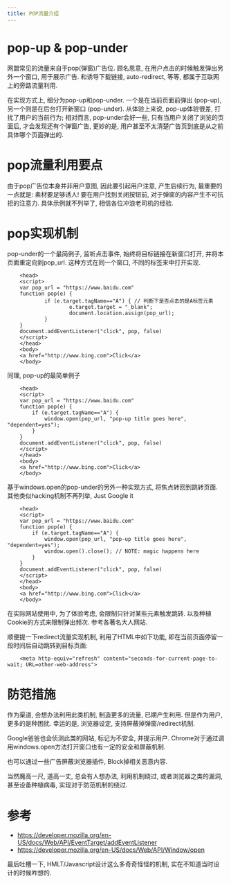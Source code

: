 ```yaml
---
title: POP流量介绍
---
```


# pop-up & pop-under

网盟常见的流量来自于pop(弹窗)广告位. 顾名思意, 在用户点击的时候触发弹出另外一个窗口, 用于展示广告. 和诱导下载链接, auto-redirect, 等等, 都属于互联网上的旁路流量利用.

在实现方式上, 细分为pop-up和pop-under. 一个是在当前页面前弹出 (pop-up), 另一个则是在后台打开新窗口 (pop-under).
从体验上来说, pop-up体验很差, 打扰了用户的当前行为;
相对而言, pop-under会好一些, 只有当用户关闭了浏览的页面后, 才会发现还有个弹窗广告, 更妙的是, 用户甚至不太清楚广告页到底是从之前具体哪个页面弹出的.

# pop流量利用要点

由于pop广告位本身并非用户意图, 因此要引起用户注意, 产生后续行为, 最重要的一点就是: 素材要足够诱人! 要在用户找到关闭按钮前, 对于弹窗的内容产生不可抗拒的注意力. 具体示例就不列举了, 相信各位冲浪老司机的经验.

# pop实现机制

pop-under的一个最简例子, 监听点击事件, 始终将目标链接在新窗口打开, 并将本页面重定向到pop_url. 这种方式在同一个窗口, 不同的标签来中打开实现.

        <head>
        <script>
        var pop_url = "https://www.baidu.com"
        function pop(e) {
                if (e.target.tagName=="A") { // 判断下是否点击的是A标签元素
                        e.target.target = "_blank";
                        document.location.assign(pop_url);
                }
        }
        document.addEventListener("click", pop, false)
        </script>
        </head>
        <body>
        <a href="http://www.bing.com">Click</a>
        </body>

同理, pop-up的最简单例子

        <head>
        <script>
        var pop_url = "https://www.baidu.com"
        function pop(e) {
            if (e.target.tagName=="A") {
                window.open(pop_url, "pop-up title goes here", "dependent=yes");
            }
        }
        document.addEventListener("click", pop, false)
        </script>
        </head>
        <body>
        <a href="http://www.bing.com">Click</a>
        </body>

基于windows.open的pop-under的另外一种实现方式, 将焦点转回到跳转页面. 其他类似hacking机制不再列举, Just Google it

        <head>
        <script>
        var pop_url = "https://www.baidu.com"
        function pop(e) {
            if (e.target.tagName=="A") {
                window.open(pop_url, "pop-up title goes here", "dependent=yes");
                window.open().close(); // NOTE: magic happens here
            }
        }
        document.addEventListener("click", pop, false)
        </script>
        </head>
        <body>
        <a href="http://www.bing.com">Click</a>
        </body>

在实际网站使用中, 为了体验考虑, 会限制只针对某些元素触发跳转. 以及种植Cookie的方式来限制弹出频次. 参考各著名大人网站.

顺便提一下redirect流量实现机制, 利用了HTML中如下功能, 即在当前页面停留一段时间后自动跳转到目标页面:

        <meta http-equiv="refresh" content="seconds-for-current-page-to-wait; URL=other-web-address">

# 防范措施

作为渠道, 会想办法利用此类机制, 制造更多的流量, 已期产生利用. 但是作为用户, 更多的是种困扰. 幸运的是, 浏览器设定, 支持屏蔽掉弹窗/redirect机制.

Google爸爸也会侦测此类的网站, 标记为不安全, 并提示用户. Chrome对于通过调用windows.open方法打开窗口也有一定的安全和屏蔽机制.

也可以通过一些广告屏蔽浏览器插件, Block掉相关恶意内容.

当然魔高一尺, 道高一丈, 总会有人想办法, 利用机制绕过, 或者浏览器之类的漏洞, 甚至设备种植病毒, 实现对于防范机制的绕过.

# 参考

- <https://developer.mozilla.org/en-US/docs/Web/API/EventTarget/addEventListener>
- <https://developer.mozilla.org/en-US/docs/Web/API/Window/open>

最后吐槽一下, HMLT/Javascript设计这么多奇奇怪怪的机制, 实在不知道当时设计的时候咋想的.
